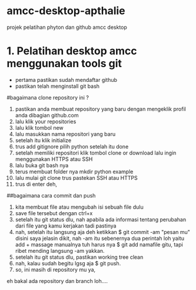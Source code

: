 # amcc-desktop-apthalie
projek pelatihan phyton dan github amcc desktop

# 1. Pelatihan desktop amcc menggunakan tools git 
- pertama pastikan sudah mendaftar github
- pastikan telah menginstall git bash

#bagaimana clone repository ini ? 
1. pastikan anda membuat repository yang baru dengan mengeklik profil anda
   dibagian github.com 
2. lalu klik your repositories
3. lalu klik tombol new
4. lalu masukkan nama repositori yang baru 
5. setelah itu klik initialize 
6. trus add gitignore pilih python 
setelah itu done
7. setelah memiliki repositori klik tombol clone or download lalu ingin menggunakan HTTPS atau SSH 
8. lalu buka git bash nya
9. terus membuat folder nya mkdir python example 
10. lalu mulai git clone trus pastekan SSH atau HTTPS
11. trus di enter deh,

##bagaimana cara commit dan push
1. kita membuat file atau mengubah isi sebuah file dulu
2. save file tersebut dengan ctrl+x
3. setelah itu git status dlu, nah apabila ada informasi tentang perubahan dari file yang kamu kerjakan tadi pastinya
4. nah, setelah itu langsung aja deh ketikkan 
$ git commit -am "pesan mu"
 disini saya jelasin dikit, nah -am itu sebenernya dua perintah loh
yaitu add + massage 
manualnya tuh harus nya
$ git add namafile gitu, tapi ribet mending langsung -am yakkan. 
6. setelah itu git status dlu, pastikan working tree clean
7. nah, kalau sudah begitu lgsg aja 
$ git push. 
8. so, ini masih di repository mu ya, 

eh bakal ada repository dan branch loh.... 
 
